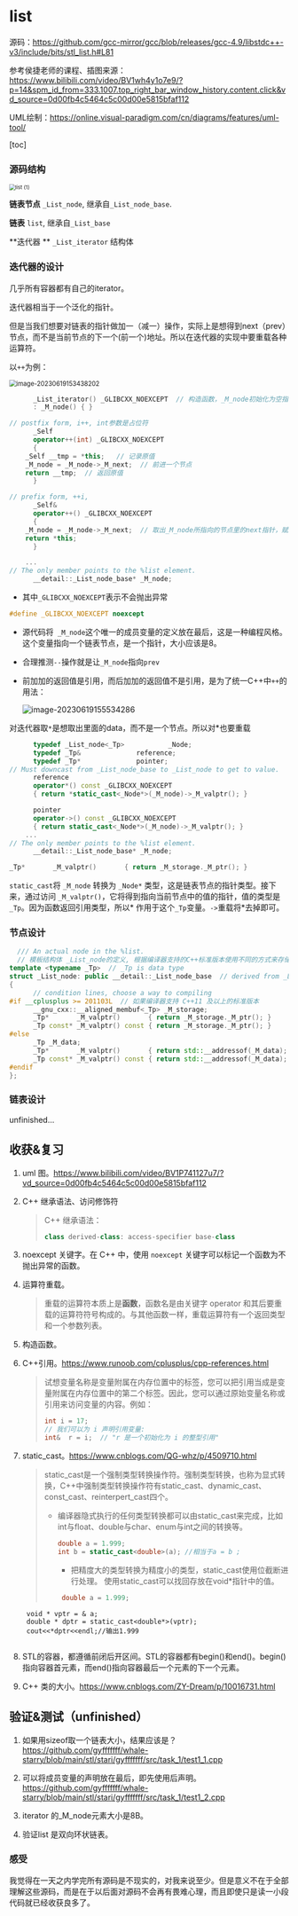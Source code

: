 # list

源码：https://github.com/gcc-mirror/gcc/blob/releases/gcc-4.9/libstdc++-v3/include/bits/stl_list.h#L81

参考侯捷老师的课程、插图来源：https://www.bilibili.com/video/BV1wh4y1o7e9/?p=14&spm_id_from=333.1007.top_right_bar_window_history.content.click&vd_source=0d00fb4c5464c5c00d00e5815bfaf112

UML绘制：https://online.visual-paradigm.com/cn/diagrams/features/uml-tool/


[toc]

### 源码结构

<img src="./list (1).png" alt="list (1)" style="zoom: 67%;" />

**链表节点**     `_List_node`, 继承自`_List_node_base`.

**链表**            `list`,  继承自`_List_base`

**迭代器 **       `_List_iterator` 结构体

### 迭代器的设计

几乎所有容器都有自己的iterator。

迭代器相当于一个泛化的指针。

但是当我们想要对链表的指针做加一（减一）操作，实际上是想得到next（prev）节点，而不是当前节点的下一个(前一个)地址。所以在迭代器的实现中要重载各种运算符。

以`++`为例：

<img src="./graph2.png" alt="image-20230619153438202" style="zoom:80%;" />



```C++
      _List_iterator() _GLIBCXX_NOEXCEPT  // 构造函数，_M_node初始化为空指针
      : _M_node() { }

// postfix form, i++, int参数是占位符
	  _Self
      operator++(int) _GLIBCXX_NOEXCEPT
      {
	_Self __tmp = *this;   // 记录原值
	_M_node = _M_node->_M_next;  // 前进一个节点
	return __tmp;  // 返回原值
      }

// prefix form, ++i, 
      _Self&
      operator++() _GLIBCXX_NOEXCEPT
      {
	_M_node = _M_node->_M_next;  // 取出_M_node所指向的节点里的next指针，赋给_M_node本身，相当于让_M_node指向下一个节点
	return *this;
      }

	...
// The only member points to the %list element.
      __detail::_List_node_base* _M_node;
```

- 其中`_GLIBCXX_NOEXCEPT`表示不会抛出异常

```C++
#define _GLIBCXX_NOEXCEPT noexcept
```

- 源代码将` _M_node`这个唯一的成员变量的定义放在最后，这是一种编程风格。这个变量指向一个链表节点，是一个指针，大小应该是8。

- 合理推测`--`操作就是让`_M_node`指向`prev`

- 前加加的返回值是引用，而后加加的返回值不是引用，是为了统一C++中`++`的用法：

  ![image-20230619155534286](graph3.png)

对迭代器取`*`是想取出里面的data，而不是一个节点。所以对\*也要重载

```C++
	  typedef _List_node<_Tp>			_Node;      
	  typedef _Tp&				reference;
	  typedef _Tp*				pointer;	
// Must downcast from _List_node_base to _List_node to get to value.
      reference
      operator*() const _GLIBCXX_NOEXCEPT
      { return *static_cast<_Node*>(_M_node)->_M_valptr(); }

      pointer
      operator->() const _GLIBCXX_NOEXCEPT
      { return static_cast<_Node*>(_M_node)->_M_valptr(); }
	...
// The only member points to the %list element.
      __detail::_List_node_base* _M_node;
```
```C++
_Tp*       _M_valptr()       { return _M_storage._M_ptr(); }
```
`static_cast`将 `_M_node` 转换为 `_Node*` 类型，这是链表节点的指针类型。接下来，通过访问 `_M_valptr()`，它将得到指向当前节点中的值的指针，值的类型是`_Tp`。因为函数返回引用类型，所以\* 作用于这个`_Tp`变量。`->`重载将\*去掉即可。



### 节点设计

```c++
  /// An actual node in the %list.
  // 模板结构体 _List_node的定义, 根据编译器支持的C++标准版本使用不同的方式来存储节点数据
template <typename _Tp>  // _Tp is data type
struct _List_node: public __detail::_List_node_base  // derived from _List_node_base
{
      // condition lines, choose a way to compiling
#if __cplusplus >= 201103L  // 如果编译器支持 C++11 及以上的标准版本
      __gnu_cxx::__aligned_membuf<_Tp> _M_storage;
      _Tp*       _M_valptr()       { return _M_storage._M_ptr(); }
      _Tp const* _M_valptr() const { return _M_storage._M_ptr(); }
#else
      _Tp _M_data;
      _Tp*       _M_valptr()       { return std::__addressof(_M_data); }
      _Tp const* _M_valptr() const { return std::__addressof(_M_data); }
#endif
};
```



### 链表设计

unfinished...



## 收获&复习

1. uml 图。https://www.bilibili.com/video/BV1P741127u7/?vd_source=0d00fb4c5464c5c00d00e5815bfaf112

2. C++ 继承语法、访问修饰符

   > C++ 继承语法：
   >
   > ```C++
   > class derived-class: access-specifier base-class
   > ```

3. noexcept 关键字。在 C++ 中，使用 `noexcept` 关键字可以标记一个函数为不抛出异常的函数。

4. 运算符重载。

   > 重载的运算符本质上是**函数**，函数名是由关键字 operator 和其后要重载的运算符符号构成的。与其他函数一样，重载运算符有一个返回类型和一个参数列表。

5. 构造函数。

6. C++引用。https://www.runoob.com/cplusplus/cpp-references.html

   > 试想变量名称是变量附属在内存位置中的标签，您可以把引用当成是变量附属在内存位置中的第二个标签。因此，您可以通过原始变量名称或引用来访问变量的内容。例如：
   >
   > ```C++
   > int i = 17;
   > // 我们可以为 i 声明引用变量:
   > int&  r = i;  // "r 是一个初始化为 i 的整型引用"
   > ```

7. static_cast。https://www.cnblogs.com/QG-whz/p/4509710.html

   > static_cast是一个强制类型转换操作符。强制类型转换，也称为显式转换，C++中强制类型转换操作符有static_cast、dynamic_cast、const_cast、reinterpert_cast四个。
   >
   > - 编译器隐式执行的任何类型转换都可以由static_cast来完成，比如int与float、double与char、enum与int之间的转换等。
   >
   >   ```C++
   >   double a = 1.999;
   >   int b = static_cast<double>(a); //相当于a = b ;
   >   ```
   >   - 把精度大的类型转换为精度小的类型，static_cast使用位截断进行处理。
   >   使用static_cast可以找回存放在void\*指针中的值。
   >   ```C++
   >    double a = 1.999;
        void * vptr = & a;
        double * dptr = static_cast<double*>(vptr);
        cout<<*dptr<<endl;//输出1.999  
   >   ```

8. STL的容器，都遵循前闭后开区间。STL的容器都有begin()和end()。begin()指向容器首元素，而end()指向容器最后一个元素的下一个元素。
9. C++ 类的大小。https://www.cnblogs.com/ZY-Dream/p/10016731.html


## 验证&测试（unfinished）

1. 如果用sizeof取一个链表大小，结果应该是？https://github.com/gyfffffff/whale-starry/blob/main/stl/stari/gyfffffff/src/task_1/test1_1.cpp

2. 可以将成员变量的声明放在最后，即先使用后声明。https://github.com/gyfffffff/whale-starry/blob/main/stl/stari/gyfffffff/src/task_1/test1_2.cpp
3. iterator 的_M_node元素大小是8B。
4. 验证list 是双向环状链表。

### 感受

我觉得在一天之内学完所有源码是不现实的，对我来说至少。但是意义不在于全部理解这些源码，而是在于以后面对源码不会再有畏难心理，而且即使只是读一小段代码就已经收获良多了。